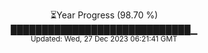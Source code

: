 <p align="center">
⏳Year Progress (98.70 %) <br>
█████████████████████████████▁ <br>
<sub>Updated: Wed, 27 Dec 2023 06:21:41 GMT</sub>
</p>

